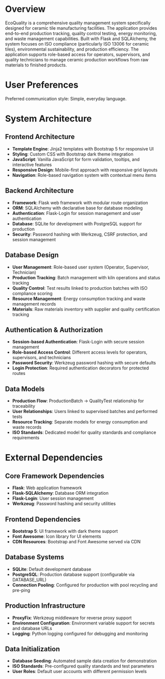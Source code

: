 # Overview

EcoQuality is a comprehensive quality management system specifically designed for ceramic tile manufacturing facilities. The application provides end-to-end production tracking, quality control testing, energy monitoring, and waste management capabilities. Built with Flask and SQLAlchemy, the system focuses on ISO compliance (particularly ISO 13006 for ceramic tiles), environmental sustainability, and production efficiency. The application supports role-based access for operators, supervisors, and quality technicians to manage ceramic production workflows from raw materials to finished products.

# User Preferences

Preferred communication style: Simple, everyday language.

# System Architecture

## Frontend Architecture
- **Template Engine**: Jinja2 templates with Bootstrap 5 for responsive UI
- **Styling**: Custom CSS with Bootstrap dark theme integration
- **JavaScript**: Vanilla JavaScript for form validation, tooltips, and interactive features
- **Responsive Design**: Mobile-first approach with responsive grid layouts
- **Navigation**: Role-based navigation system with contextual menu items

## Backend Architecture
- **Framework**: Flask web framework with modular route organization
- **ORM**: SQLAlchemy with declarative base for database modeling
- **Authentication**: Flask-Login for session management and user authentication
- **Database**: SQLite for development with PostgreSQL support for production
- **Security**: Password hashing with Werkzeug, CSRF protection, and session management

## Database Design
- **User Management**: Role-based user system (Operator, Supervisor, Technician)
- **Production Tracking**: Batch management with kiln operations and status tracking
- **Quality Control**: Test results linked to production batches with ISO compliance scoring
- **Resource Management**: Energy consumption tracking and waste management records
- **Materials**: Raw materials inventory with supplier and quality certification tracking

## Authentication & Authorization
- **Session-based Authentication**: Flask-Login with secure session management
- **Role-based Access Control**: Different access levels for operators, supervisors, and technicians
- **Password Security**: Werkzeug password hashing with secure defaults
- **Login Protection**: Required authentication decorators for protected routes

## Data Models
- **Production Flow**: ProductionBatch → QualityTest relationship for traceability
- **User Relationships**: Users linked to supervised batches and performed tests
- **Resource Tracking**: Separate models for energy consumption and waste records
- **ISO Standards**: Dedicated model for quality standards and compliance requirements

# External Dependencies

## Core Framework Dependencies
- **Flask**: Web application framework
- **Flask-SQLAlchemy**: Database ORM integration
- **Flask-Login**: User session management
- **Werkzeug**: Password hashing and security utilities

## Frontend Dependencies
- **Bootstrap 5**: UI framework with dark theme support
- **Font Awesome**: Icon library for UI elements
- **CDN Resources**: Bootstrap and Font Awesome served via CDN

## Database Systems
- **SQLite**: Default development database
- **PostgreSQL**: Production database support (configurable via DATABASE_URL)
- **Connection Pooling**: Configured for production with pool recycling and pre-ping

## Production Infrastructure
- **ProxyFix**: Werkzeug middleware for reverse proxy support
- **Environment Configuration**: Environment variable support for secrets and database URLs
- **Logging**: Python logging configured for debugging and monitoring

## Data Initialization
- **Database Seeding**: Automated sample data creation for demonstration
- **ISO Standards**: Pre-configured quality standards and test parameters
- **User Roles**: Default user accounts with different permission levels